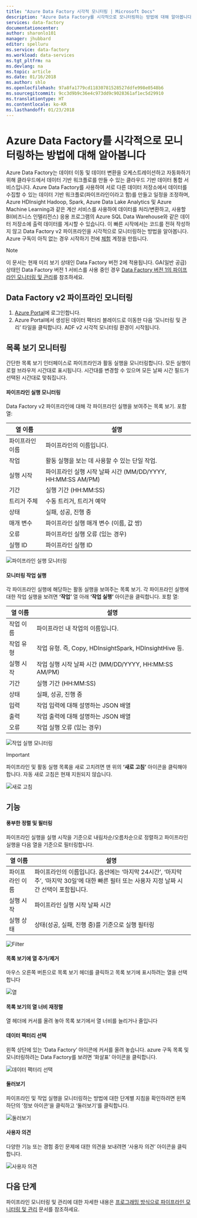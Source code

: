 ```yaml
---
title: "Azure Data Factory 시각적 모니터링 | Microsoft Docs"
description: "Azure Data Factory를 시각적으로 모니터링하는 방법에 대해 알아봅니다"
services: data-factory
documentationcenter: 
author: sharonlo101
manager: jhubbard
editor: spelluru
ms.service: data-factory
ms.workload: data-services
ms.tgt_pltfrm: na
ms.devlang: na
ms.topic: article
ms.date: 01/16/2018
ms.author: shlo
ms.openlocfilehash: 97a8fa1779cd11830781528527ddfe998e0548b6
ms.sourcegitcommit: 9cc3d9b9c36e4c973dd9c9028361af1ec5d29910
ms.translationtype: HT
ms.contentlocale: ko-KR
ms.lasthandoff: 01/23/2018
---
```

# <a name="visually-monitor-azure-data-factories"></a>Azure Data Factory를 시각적으로 모니터링하는 방법에 대해 알아봅니다
Azure Data Factory는 데이터 이동 및 데이터 변환을 오케스트레이션하고 자동화하기 위해 클라우드에서 데이터 기반 워크플로를 만들 수 있는 클라우드 기반 데이터 통합 서비스입니다. Azure Data Factory를 사용하여 서로 다른 데이터 저장소에서 데이터를 수집할 수 있는 데이터 기반 워크플로(파이프라인이라고 함)를 만들고 일정을 조정하며, Azure HDInsight Hadoop, Spark, Azure Data Lake Analytics 및 Azure Machine Learning과 같은 계산 서비스를 사용하여 데이터를 처리/변환하고, 사용할 BI(비즈니스 인텔리전스) 응용 프로그램의 Azure SQL Data Warehouse와 같은 데이터 저장소에 출력 데이터를 게시할 수 있습니다.
이 빠른 시작에서는 코드를 전혀 작성하지 않고 Data Factory v2 파이프라인을 시각적으로 모니터링하는 방법을 알아봅니다.
Azure 구독이 아직 없는 경우 시작하기 전에 [체험](https://azure.microsoft.com/free/) 계정을 만듭니다.

> [!NOTE]
> 이 문서는 현재 미리 보기 상태인 Data Factory 버전 2에 적용됩니다. GA(일반 공급) 상태인 Data Factory 버전 1 서비스를 사용 중인 경우 [Data Factory 버전 1의 파이프라인 모니터링 및 관리](v1/data-factory-monitor-manage-app.md)를 참조하세요.

## <a name="monitor-data-factory-v2-pipelines"></a>Data Factory v2 파이프라인 모니터링

1. [Azure Portal](https://portal.azure.com/)에 로그인합니다.
2. Azure Portal에서 생성된 데이터 팩터리 블레이드로 이동한 다음 ‘모니터링 및 관리’ 타일을 클릭합니다. ADF v2 시각적 모니터링 환경이 시작됩니다.

## <a name="list-view-monitoring"></a>목록 보기 모니터링

간단한 목록 보기 인터페이스로 파이프라인과 활동 실행을 모니터링합니다. 모든 실행이 로컬 브라우저 시간대로 표시됩니다. 시간대를 변경할 수 있으며 모든 날짜 시간 필드가 선택된 시간대로 맞춰집니다.  

#### <a name="monitoring-pipeline-runs"></a>파이프라인 실행 모니터링
Data Factory v2 파이프라인에 대해 각 파이프라인 실행을 보여주는 목록 보기. 포함 열:

| **열 이름** | **설명** |
| --- | --- |
| 파이프라인 이름 | 파이프라인의 이름입니다. |
| 작업 | 활동 실행을 보는 데 사용할 수 있는 단일 작업. |
| 실행 시작 | 파이프라인 실행 시작 날짜 시간 (MM/DD/YYYY, HH:MM:SS AM/PM) |
| 기간 | 실행 기간 (HH:MM:SS) |
| 트리거 주체 | 수동 트리거, 트리거 예약 |
| 상태 | 실패, 성공, 진행 중 |
| 매개 변수 | 파이프라인 실행 매개 변수 (이름, 값 쌍) |
| 오류 | 파이프라인 실행 오류 (있는 경우) |
| 실행 ID | 파이프라인 실행 ID |

![파이프라인 실행 모니터링](media/monitor-visually/pipeline-runs.png)

#### <a name="monitoring-activity-runs"></a>모니터링 작업 실행
각 파이프라인 실행에 해당하는 활동 실행을 보여주는 목록 보기. 각 파이프라인 실행에 대한 작업 실행을 보려면 **‘작업’** 열 아래 **‘작업 실행’** 아이콘을 클릭합니다. 포함 열:

| **열 이름** | **설명** |
| --- | --- |
| 작업 이름 | 파이프라인 내 작업의 이름입니다. |
| 작업 유형 | 작업 유형. 즉, Copy, HDInsightSpark, HDInsightHive 등. |
| 실행 시작 | 작업 실행 시작 날짜 시간 (MM/DD/YYYY, HH:MM:SS AM/PM) |
| 기간 | 실행 기간 (HH:MM:SS) |
| 상태 | 실패, 성공, 진행 중 |
| 입력 | 작업 입력에 대해 설명하는 JSON 배열 |
| 출력 | 작업 출력에 대해 설명하는 JSON 배열 |
| 오류 | 작업 실행 오류 (있는 경우) |

![작업 실행 모니터링](media/monitor-visually/activity-runs.png)

> [!IMPORTANT]
> 파이프라인 및 활동 실행 목록을 새로 고치려면 맨 위의 **‘새로 고침’** 아이콘을 클릭해야 합니다. 자동 새로 고침은 현재 지원되지 않습니다.
>

![새로 고침](media/monitor-visually/refresh.png)

## <a name="features"></a>기능

#### <a name="rich-ordering-and-filtering"></a>풍부한 정렬 및 필터링

파이프라인 실행을 실행 시작을 기준으로 내림차순/오름차순으로 정렬하고 파이프라인 실행을 다음 열을 기준으로 필터링합니다.

| **열 이름** | **설명** |
| --- | --- |
| 파이프라인 이름 | 파이프라인의 이름입니다. 옵션에는 ‘마지막 24시간’, ‘마지막 주’, ‘마지막 30일’에 대한 빠른 필터 또는 사용자 지정 날짜 시간 선택이 포함됩니다. |
| 실행 시작 | 파이프라인 실행 시작 날짜 시간 |
| 실행 상태 | 상태(성공, 실패, 진행 중)를 기준으로 실행 필터링 |

![Filter](media/monitor-visually/filter.png)

#### <a name="addremove-columns-to-list-view"></a>목록 보기에 열 추가/제거
마우스 오른쪽 버튼으로 목록 보기 헤더를 클릭하고 목록 보기에 표시하려는 열을 선택합니다

![열](media/monitor-visually/columns.png)

#### <a name="reorder-column-widths-in-list-view"></a>목록 보기의 열 너비 재정렬
열 헤더에 커서를 올려 놓아 목록 보기에서 열 너비를 늘리거나 줄입니다

#### <a name="select-data-factory"></a>데이터 팩터리 선택
왼쪽 상단에 있는 ‘Data Factory’ 아이콘에 커서를 올려 놓습니다. azure 구독 목록 및 모니터링하려는 Data Factory를 보려면 ‘화살표’ 아이콘을 클릭합니다.

![데이터 팩터리 선택](media/monitor-visually/select-datafactory.png)

#### <a name="guided-tours"></a>둘러보기
파이프라인 및 작업 실행을 모니터링하는 방법에 대한 단계별 지침을 확인하려면 왼쪽 하단의 ‘정보 아이콘’을 클릭하고 ‘둘러보기’를 클릭합니다.

![둘러보기](media/monitor-visually/guided-tours.png)

#### <a name="feedback"></a>사용자 의견
다양한 기능 또는 경험 중인 문제에 대한 의견을 보내려면 ‘사용자 의견’ 아이콘을 클릭합니다.

![사용자 의견](media/monitor-visually/feedback.png)

## <a name="next-steps"></a>다음 단계

파이프라인 모니터링 및 관리에 대한 자세한 내용은 [프로그래밍 방식으로 파이프라인 모니터링 및 관리](https://docs.microsoft.com/azure/data-factory/monitor-programmatically) 문서를 참조하세요.
